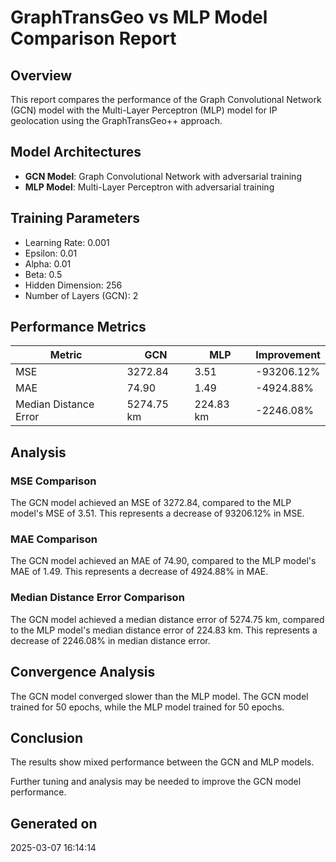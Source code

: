 # GraphTransGeo vs MLP Model Comparison Report

## Overview
This report compares the performance of the Graph Convolutional Network (GCN) model with the Multi-Layer Perceptron (MLP) model for IP geolocation using the GraphTransGeo++ approach.

## Model Architectures
- **GCN Model**: Graph Convolutional Network with adversarial training
- **MLP Model**: Multi-Layer Perceptron with adversarial training

## Training Parameters
- Learning Rate: 0.001
- Epsilon: 0.01
- Alpha: 0.01
- Beta: 0.5
- Hidden Dimension: 256
- Number of Layers (GCN): 2

## Performance Metrics

| Metric | GCN | MLP | Improvement |
|--------|-----|-----|-------------|
| MSE | 3272.84 | 3.51 | -93206.12% |
| MAE | 74.90 | 1.49 | -4924.88% |
| Median Distance Error | 5274.75 km | 224.83 km | -2246.08% |

## Analysis

### MSE Comparison
The GCN model achieved an MSE of 3272.84, compared to the MLP model's MSE of 3.51. This represents a decrease of 93206.12% in MSE.

### MAE Comparison
The GCN model achieved an MAE of 74.90, compared to the MLP model's MAE of 1.49. This represents a decrease of 4924.88% in MAE.

### Median Distance Error Comparison
The GCN model achieved a median distance error of 5274.75 km, compared to the MLP model's median distance error of 224.83 km. This represents a decrease of 2246.08% in median distance error.

## Convergence Analysis
The GCN model converged slower than the MLP model. The GCN model trained for 50 epochs, while the MLP model trained for 50 epochs.

## Conclusion
The results show mixed performance between the GCN and MLP models.

Further tuning and analysis may be needed to improve the GCN model performance.

## Generated on
2025-03-07 16:14:14
